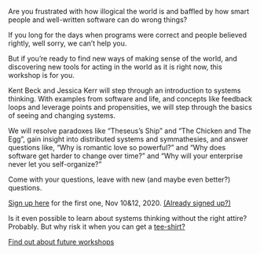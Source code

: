 Are you frustrated with how illogical the world is and baffled by how smart people and well-written software can do wrong things?

If you long for the days when programs were correct and people believed rightly, well sorry, we can’t help you.

But if you’re ready to find new ways of making sense of the world, and discovering new tools for acting in the world as it is right now, this workshop is for you.

Kent Beck and Jessica Kerr will step through an introduction to systems thinking. With examples from software and life, and concepts like feedback loops and leverage points and propensities, we will step through the basics of seeing and changing systems.

We will resolve paradoxes like “Theseus’s Ship” and “The Chicken and The Egg”, gain insight into distributed systems and symmathesies, and answer questions like, “Why is romantic love so powerful?” and “Why does software get harder to change over time?” and “Why will your enterprise never let you self-organize?”

Come with your questions, leave with new (and maybe even better?) questions.

[Sign up here](http://exploreddd.com/workshops/jessica-kerr-kent-beck.html) for the first one, Nov 10&12, 2020. [(Already signed up?)](nov20)

Is it even possible to learn about systems thinking without the right attire? Probably. But why risk it when you can get a [tee-shirt?](https://teespring.com/stores/systems-thinking)

[Find out about future workshops](https://jessitron.ck.page/8211ec5d1a)

<script async data-uid="8211ec5d1a" src="https://jessitron.ck.page/8211ec5d1a/index.js"></script>